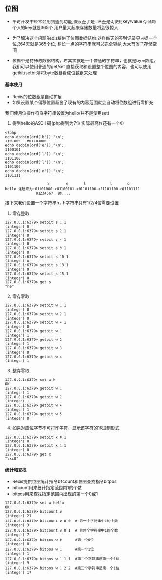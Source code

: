 ## 位图

* 平时开发中经常会用到签到功能,假设签了是1 未签是0,使用key/value 存储每个人的key就是365个
用户量大起来存储数量将会很惊人

* 为了解决这个问题Redis提供了位图数据结构,这样每天的签到记录只占据一个位,364天就是365个位,
稍长一点的字符串就可以完全容纳,大大节省了存储空间

* 位图不是特殊的数据结构，它其实就是一个普通的字符串，也就是byte数组，我们可以使用普通的get/set
直接获取和设置整个位图的内容，也可以使用getbit/setbit等将byte数组看成位数组来处理

#### 基本使用

* Redis的位数组是自动扩展
* 如果设置某个偏移位置超出了现有的内容范围就会自动将位数组进行零扩充

我们使用位操作符将字符串设置为hello(并不是使用set)

1. 得到hello的ASCII 码(php得到为7位 实际最高位还有一个0)
```
<?php
echo decbin(ord('h'))."\n";
1101000   #01101000
echo decbin(ord('e'))."\n";
1100101
echo decbin(ord('l'))."\n";
1101100
echo decbin(ord('l'))."\n";
1101100
echo decbin(ord('o'))."\n";
1101111

```

```
                   h        e       l           l       o
hello 连起来为:01101000->01100101->01101100->01101100->01101111
              01234567  89....
```

接下来我们设置一个字符串h，h字符串只有1/2/4位需要设置

1. 零存整取
```
127.0.0.1:6379> setbit s 1 1
(integer) 0
127.0.0.1:6379> setbit s 2 1
(integer) 0
127.0.0.1:6379> setbit s 4 1
(integer) 0
127.0.0.1:6379> setbit s 9 1
(integer) 0
127.0.0.1:6379> setbit s 10 1
(integer) 0
127.0.0.1:6379> setbit s 13 1
(integer) 0
127.0.0.1:6379> setbit s 15 1
(integer) 0
127.0.0.1:6379> get s
"he"

```

2. 零存零取
```
127.0.0.1:6379> setbit w 1 1
(integer) 0
127.0.0.1:6379> setbit w 2 1
(integer) 0
127.0.0.1:6379> setbit w 4 1
(integer) 0
127.0.0.1:6379> getbit w 1
(integer) 1
127.0.0.1:6379> getbit w 2
(integer) 1
127.0.0.1:6379> getbit w 3
(integer) 0
127.0.0.1:6379> getbit w 4
(integer) 1
```

3. 整存零取
````
127.0.0.1:6379> set w h
OK
127.0.0.1:6379> getbit w 1
(integer) 1
127.0.0.1:6379> getbit w 2
(integer) 1
127.0.0.1:6379> getbit w 4
(integer) 1
127.0.0.1:6379> getbit w 5
(integer) 0
````

4. 如果对应位字节不可打印字符，显示该字符的16进制形式
```
127.0.0.1:6379> setbit x 0 1
(integer) 0
127.0.0.1:6379> setbit x 1 1
(integer) 0
127.0.0.1:6379> get x
"\xc0"
```

#### 统计和查找

* Redis提供位图统计指令bitcount和位图查找指令bitpos
* bitcount用来统计指定范围内1的个数
* bitpos用来查找指定范围内出现的第一个0或1

```
127.0.0.1:6379> set w hello
OK
127.0.0.1:6379> bitcount w  
(integer) 21
127.0.0.1:6379> bitcount w 0 0  # 第一个字符串中1的个数
(integer) 3
127.0.0.1:6379> bitcount w 0 1  # 前两个字符串中1的个数
(integer) 7
127.0.0.1:6379> bitpos w 0      #第一个0位
(integer) 0
127.0.0.1:6379> bitpos w 1      #第一个1位
(integer) 1
127.0.0.1:6379> bitpos w 1 1 1  #第二个字符串起第一个1位
(integer) 9
127.0.0.1:6379> bitpos w 1 2 2  #第三个字符串起第一个1位
(integer) 17

```

